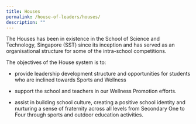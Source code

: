 ```yaml
---
title: Houses
permalink: /house-of-leaders/houses/
description: ""
---
```

The Houses has been in existence in the School of Science and Technology, Singapore (SST) since its inception and has served as an organisational structure for some of the intra-school competitions. 

The objectives of the House system is to:
* provide leadership development structure and opportunities for students who are inclined towards Sports and Wellness 

* support the school and teachers in our Wellness Promotion efforts.

* assist in building school culture, creating a positive school identity and nurturing a sense of fraternity across all levels from Secondary One to Four through sports and outdoor education activities.
